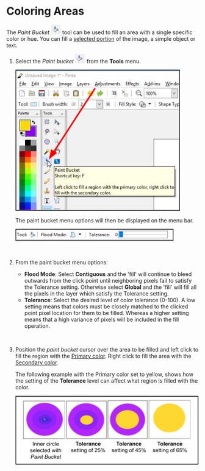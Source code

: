 # Coloring Areas

The *Paint Bucket* ![paint bucket](img/overview/bucket.png) tool can be used to fill an area with a single specific color or hue. You can fill a [selected portion](select_overview.md) of the image, a simple object or text.

1. Select the *Paint bucket* ![paint bucket](img/overview/bucket.png) from the **Tools** menu.

    ![select paint bucket](img/color/selectpaintbucket.png)

    The paint bucket menu options will then be displayed on the menu bar.

    ![paint menu](img/color/paintbucketmenu.png)
    
    &nbsp;      

2.  From the paint bucket menu options:
    -  **Flood Mode**: Select **Contiguous** and the 'fill' will continue to bleed outwards from the click point until neighboring pixels fail to satisfy the Tolerance setting. Otherwise select **Global** and the 'fill' will fill all the pixels in the layer which satisfy the Tolerance setting.
    -  **Tolerance**: Select the desired level of color tolerance (0-100). A low setting means that colors must be closely matched to the clicked point pixel location for them to be filled. Whereas a higher setting means that a high variance of pixels will be included in the fill operation.
    
    &nbsp;

3.  Position the *paint bucket* cursor over the area to be filled and left click to fill the region with the [Primary color](coloring.md). Right click to fill the area with the [Secondary color](coloring.md).

    The following example with the Primary color set to yellow, shows how the setting of the **Tolerance** level can affect what region is filled with the color.


    ![Tolerance settings](img/color/tolerancesettings.png)
